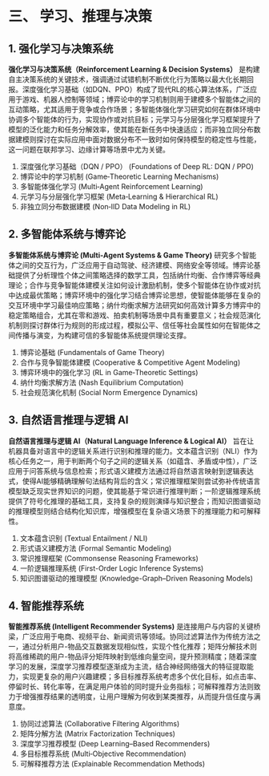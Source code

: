 # 三、 学习、推理与决策

## 1. **强化学习与决策系统**

**强化学习与决策系统（Reinforcement Learning &amp; Decision Systems）** 是构建自主决策系统的关键技术，强调通过试错机制不断优化行为策略以最大化长期回报。深度强化学习基础（如DQN、PPO）构成了现代RL的核心算法体系，广泛应用于游戏、机器人控制等领域；博弈论中的学习机制则用于建模多个智能体之间的互动策略，尤其适用于竞争或合作场景；多智能体强化学习研究如何在群体环境中协调多个智能体的行为，实现协作或对抗目标；元学习与分层强化学习框架提升了模型的泛化能力和任务分解效率，使其能在新任务中快速适应；而非独立同分布数据建模则探讨在实际应用中面对数据分布不一致时如何保持模型的稳定性与性能，这一问题在联邦学习、边缘计算等场景中尤为关键。

1. 深度强化学习基础（DQN / PPO） (Foundations of Deep RL: DQN / PPO)
2. 博弈论中的学习机制 (Game‑Theoretic Learning Mechanisms)
3. 多智能体强化学习 (Multi‑Agent Reinforcement Learning)
4. 元学习与分层强化学习框架 (Meta‑Learning & Hierarchical RL)
5. 非独立同分布数据建模 (Non‑IID Data Modeling in RL)

## 2. **多智能体系统与博弈论**

**多智能体系统与博弈论 (Multi‑Agent Systems &amp; Game Theory)** 研究多个智能体之间的交互行为，广泛应用于自动驾驶、经济建模、网络安全等领域。博弈论基础提供了分析理性个体之间策略选择的数学工具，包括纳什均衡、合作博弈等经典理论；合作与竞争智能体建模关注如何设计激励机制，使多个智能体在协作或对抗中达成最优策略；博弈环境中的强化学习结合博弈论思想，使智能体能够在复杂的交互环境中学习最佳响应策略；纳什均衡求解方法研究如何高效计算多方博弈中的稳定策略组合，尤其在零和游戏、拍卖机制等场景中具有重要意义；社会规范演化机制则探讨群体行为规则的形成过程，模拟公平、信任等社会属性如何在智能体之间传播与演变，为构建可信的多智能体系统提供理论支撑。

1. 博弈论基础 (Fundamentals of Game Theory)
2. 合作与竞争智能体建模 (Cooperative & Competitive Agent Modeling)
3. 博弈环境中的强化学习 (RL in Game‑Theoretic Settings)
4. 纳什均衡求解方法 (Nash Equilibrium Computation)
5. 社会规范演化机制 (Social Norm Emergence Dynamics)

## 3. **自然语言推理与逻辑 AI**

**自然语言推理与逻辑 AI（Natural Language Inference &amp; Logical AI）**  旨在让机器具备对语言中的逻辑关系进行识别和推理的能力。文本蕴含识别（NLI）作为核心任务之一，用于判断两个句子之间的逻辑关系（如蕴含、矛盾或中性），广泛应用于问答系统与信息检索；形式语义建模方法通过将自然语言映射到逻辑表达式，使得AI能够精确理解句法结构背后的含义；常识推理框架则尝试弥补传统语言模型缺乏现实世界知识的问题，使其能基于常识进行推理判断；一阶逻辑推理系统提供了符号化推理的基础工具，支持复杂的规则演绎与知识整合；而知识图谱驱动的推理模型则结合结构化知识库，增强模型在复杂语义场景下的推理能力和可解释性。

1. 文本蕴含识别 (Textual Entailment / NLI)
2. 形式语义建模方法 (Formal Semantic Modeling)
3. 常识推理框架 (Commonsense Reasoning Frameworks)
4. 一阶逻辑推理系统 (First-Order Logic Inference Systems)
5. 知识图谱驱动的推理模型 (Knowledge-Graph–Driven Reasoning Models)

## 4. **智能推荐系统**

**智能推荐系统 (Intelligent Recommender Systems)** 是连接用户与内容的关键桥梁，广泛应用于电商、视频平台、新闻资讯等领域。协同过滤算法作为传统方法之一，通过分析用户-物品交互数据发现相似性，实现个性化推荐；矩阵分解技术则将高维稀疏的用户-物品评分矩阵映射到低维向量空间，提升预测精度；随着深度学习的发展，深度学习推荐模型逐渐成为主流，结合神经网络强大的特征提取能力，实现更复杂的用户兴趣建模；多目标推荐系统考虑多个优化目标，如点击率、停留时长、转化率等，在满足用户体验的同时提升业务指标；可解释推荐方法则致力于增强推荐结果的透明度，让用户理解为何收到某类推荐，从而提升信任度与满意度。

1. 协同过滤算法 (Collaborative Filtering Algorithms)
2. 矩阵分解方法 (Matrix Factorization Techniques)
3. 深度学习推荐模型 (Deep Learning–Based Recommenders)
4. 多目标推荐系统 (Multi‑Objective Recommendation)
5. 可解释推荐方法 (Explainable Recommendation Methods)
